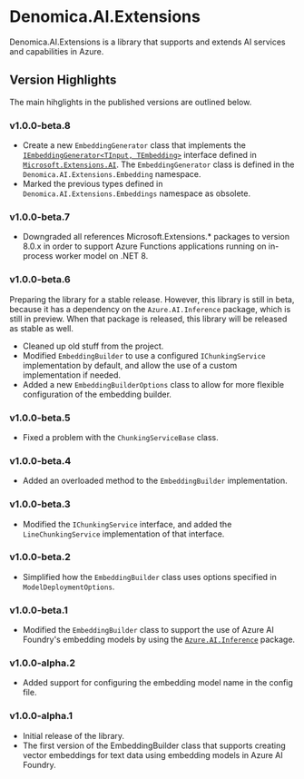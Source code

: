 # Denomica.AI.Extensions

Denomica.AI.Extensions is a library that supports and extends AI services and capabilities in Azure.

## Version Highlights

The main hihglights in the published versions are outlined below.

### v1.0.0-beta.8

- Create a new `EmbeddingGenerator` class that implements the [`IEmbeddingGenerator<TInput, TEmbedding>`](https://learn.microsoft.com/dotnet/api/microsoft.extensions.ai.iembeddinggenerator-2) interface defined in [`Microsoft.Extensions.AI`](https://www.nuget.org/packages/Microsoft.Extensions.AI). The `EmbeddingGenerator` class is defined in the `Denomica.AI.Extensions.Embedding` namespace.
- Marked the previous types defined in `Denomica.AI.Extensions.Embeddings` namespace as obsolete.

### v1.0.0-beta.7

- Downgraded all references Microsoft.Extensions.* packages to version 8.0.x in order to support Azure Functions applications running on in-process worker model on .NET 8.

### v1.0.0-beta.6

Preparing the library for a stable release. However, this library is still in beta, because it has a dependency on the `Azure.AI.Inference` package, which is still in preview. When that package is released, this library will be released as stable as well.

- Cleaned up old stuff from the project.
- Modified `EmbeddingBuilder` to use a configured `IChunkingService` implementation by default, and allow the use of a custom implementation if needed.
- Added a new `EmbeddingBuilderOptions` class to allow for more flexible configuration of the embedding builder.

### v1.0.0-beta.5

- Fixed a problem with the `ChunkingServiceBase` class.

### v1.0.0-beta.4

- Added an overloaded method to the `EmbeddingBuilder` implementation.

### v1.0.0-beta.3

- Modified the `IChunkingService` interface, and added the `LineChunkingService` implementation of that interface.

### v1.0.0-beta.2

- Simplified how the `EmbeddingBuilder` class uses options specified in `ModelDeploymentOptions`.

### v1.0.0-beta.1

- Modified the `EmbeddingBuilder` class to support the use of Azure AI Foundry's embedding models by using the [`Azure.AI.Inference`](https://www.nuget.org/packages/Azure.AI.Inference) package.

### v1.0.0-alpha.2

- Added support for configuring the embedding model name in the config file.

### v1.0.0-alpha.1

- Initial release of the library.
- The first version of the EmbeddingBuilder class that supports creating vector embeddings for text data using embedding models in Azure AI Foundry.